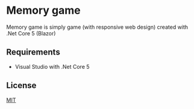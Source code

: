 # Memory game

Memory game is simply game (with responsive web design) created with .Net Core 5 (Blazor)

## Requirements
- Visual Studio with .Net Core 5
	
## License
[MIT](https://choosealicense.com/licenses/mit/)	